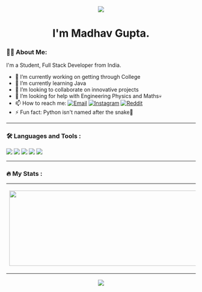 <meta charset="UTF-8">


<div id="header" align="center">
  <img src="https://media.giphy.com/media/xTiIzJSKB4l7xTouE8/giphy.gif"/>
</div>

<h1 align = "center">I'm Madhav Gupta.</h1>


### 👨‍🏫 About Me:
I'm a Student, Full Stack Developer from India.

- 🔭 I’m currently working on getting through College
- 🌱 I’m currently learning Java
- 👯 I’m looking to collaborate on innovative projects
- 🤔 I’m looking for help with Engineering Physics and Maths💀
- 📫 How to reach me: <a href="mailto:e22cseu0827@bennett.edu.in"><img src="https://img.shields.io/badge/Microsoft_Outlook-0078D4?style=for-the-badge&logo=microsoft-outlook&logoColor=white" alt="Email"></a>  <a href="https://www.instagram.com/waitthatdoesntcompute"><img src="https://img.shields.io/badge/Instagram-E4405F?style=for-the-badge&logo=instagram&logoColor=white" alt="Instagram"></a>  <a href="https://www.reddit.com/user/M4dhav1"><img src="https://img.shields.io/badge/Reddit-FF4500?style=for-the-badge&logo=reddit&logoColor=white" alt="Reddit"></a>
- ⚡ Fun fact: Python isn't named after the snake🤫

---

### :hammer_and_wrench: Languages and Tools :

<div>
  <img src = "https://img.shields.io/badge/C-00599C?style=for-the-badge&logo=c&logoColor=white">
  <img src = "https://img.shields.io/badge/Python-FFD43B?style=for-the-badge&logo=python&logoColor=blue">
  <img src = "https://img.shields.io/badge/Visual_Studio_Code-0078D4?style=for-the-badge&logo=visual%20studio%20code&logoColor=white">
  <img src = "https://img.shields.io/badge/PyCharm-000000.svg?&style=for-the-badge&logo=PyCharm&logoColor=white">
  <img src = "https://img.shields.io/badge/GIT-E44C30?style=for-the-badge&logo=git&logoColor=white">
</div>

---

### :fire: My Stats :
<table>
<tr>
  <td align="center">
  <p align="center">
  <a href="https://github.com/M4dhav">
    <img align="center" height="200px" width="600"src="https://github-readme-stats.vercel.app/api?username=M4dhav&count_private=true&show_icons=true&show_icons=true&locale=en&theme=radical"/>
  </a>
  </td>
  <td align="center">
  <a href="https://github.com/M4dhav">
    <img align="center" height="200px" width="600" src="https://github-readme-stats.vercel.app/api/top-langs?username=M4dhav&show_icons=true&locale=en&layout=compact&theme=radical" />
    
  </a>
  </td>
</p>
</details>
</table>
<div align = "center">
  <img src = "https://github-readme-streak-stats.herokuapp.com/?user=M4dhav&theme=radical">
</div>
